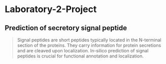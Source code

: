 # Laboratory-2-Project
## Prediction of secretory signal peptide
> Signal peptides are short peptides typically located in the N-terminal section of the proteins. They carry information for protein secretions and are cleaved upon localization.
> In-silico prediction of signal peptides is crucial for functional annotation and localization.

